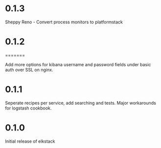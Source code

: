 # 0.1.3
Sheppy Reno - Convert process monitors to platformstack 

# 0.1.2
=======

Add more options for kibana username and password fields under basic auth over SSL on nginx.

# 0.1.1

Seperate recipes per service, add searching and tests. Major workarounds for logstash cookbook.

# 0.1.0

Initial release of elkstack
